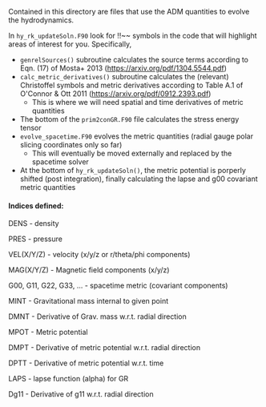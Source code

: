 Contained in this directory are files that use the ADM quantities to evolve the hydrodynamics.

In `hy_rk_updateSoln.F90` look for !!~~ symbols in the code that will highlight areas of interest for you.  Specifically,
* `genrelSources()` subroutine calculates the source terms according to Eqn. (17) of Mosta+ 2013 (https://arxiv.org/pdf/1304.5544.pdf)
* `calc_metric_derivatives()` subroutine calculates the (relevant) Christoffel symbols and metric derivatives according to Table A.1 of O'Connor & Ott 2011 (https://arxiv.org/pdf/0912.2393.pdf) 
  * This is where we will need spatial and time derivatives of metric quantities
* The bottom of the `prim2conGR.F90` file calculates the stress energy tensor
* `evolve_spacetime.F90` evolves the metric quantities (radial gauge polar slicing coordinates only so far)
  * This will eventually be moved externally and replaced by the spacetime solver
* At the bottom of `hy_rk_updateSoln()`, the metric potential is porperly shifted (post integration), finally calculating the lapse and g00 covariant metric quantities
 
 #### Indices defined:
 
 DENS - density
 
 PRES - pressure
 
 VEL(X/Y/Z) - velocity (x/y/z or r/theta/phi components)
 
 MAG(X/Y/Z) - Magnetic field components (x/y/z)
 
 G00, G11, G22, G33, ... - spacetime metric (covariant components)
 
 MINT - Gravitational mass internal to given point
 
 DMNT - Derivative of Grav. mass w.r.t. radial direction
 
 MPOT - Metric potential
 
 DMPT - Derivative of metric potential w.r.t. radial direction
 
 DPTT - Derivative of metric potential w.r.t. time
 
 LAPS - lapse function (alpha) for GR
 
 Dg11 - Derivative of g11 w.r.t. radial direction

